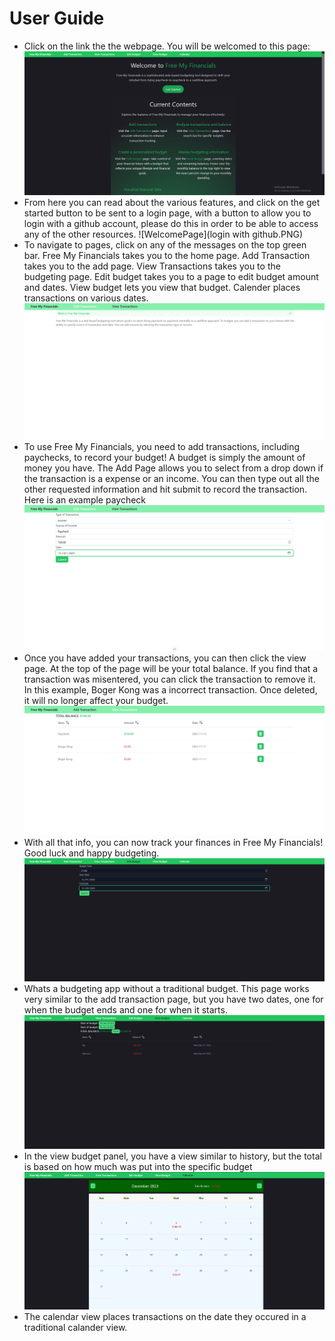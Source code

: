 # User Guide

- Click on the link the the webpage. You will be welcomed to this page:
![WelcomePage](welcomepage.PNG)
- From here you can read about the various features, and click on the get started button to be sent to a login page, with a button to allow you to login with a github account, please do this in order to be able to access any of the other resources.
![WelcomePage](login with github.PNG)
- To navigate to pages, click on any of the messages on the top green bar. Free My Financials takes you to the home page. Add Transaction takes you to the add page. View Transactions takes you to the budgeting page. Edit budget takes you to a page to edit budget amount and dates. View budget lets you view that budget. Calender places transactions on various dates.
![ClickNav](hoverovertransaction.PNG)
- To use Free My Financials, you need to add transactions, including paychecks, to record your budget! A budget is simply the amount of money you have. The Add Page allows you to select from a drop down if the transaction is a expense or an income. You can then type out all the other requested information and hit submit to record the transaction. Here is an example paycheck
![AddTransaction](fillouttheinfo2.PNG)
- Once you have added your transactions, you can then click the view page. At the top of the page will be your total balance. If you find that a transaction was misentered, you can click the transaction to remove it. In this example, Boger Kong was a incorrect transaction. Once deleted, it will no longer affect your budget.
![history](history.PNG)
- With all that info, you can now track your finances in Free My Financials! Good luck and happy budgeting.
![budget](budget.PNG)
- Whats a budgeting app without a traditional budget. This page works very similar to the add transaction page, but you have two dates, one for when the budget ends and one for when it starts.
![budgetView](budgetView.PNG)
- In the view budget panel, you have a view similar to history, but the total is based on how much was put into the specific budget
![cak](cal.PNG)
- The calendar view places transactions on the date they occured in a traditional calander view.


